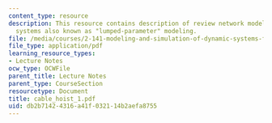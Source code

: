 ```yaml
---
content_type: resource
description: This resource contains description of review network modeling of physical
  systems also known as "lumped-parameter" modeling.
file: /media/courses/2-141-modeling-and-simulation-of-dynamic-systems-fall-2006/db2b71424316a41f032114b2aefa8755_cable_hoist_1.pdf
file_type: application/pdf
learning_resource_types:
- Lecture Notes
ocw_type: OCWFile
parent_title: Lecture Notes
parent_type: CourseSection
resourcetype: Document
title: cable_hoist_1.pdf
uid: db2b7142-4316-a41f-0321-14b2aefa8755
---
```


